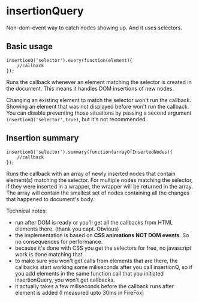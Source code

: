 insertionQuery
==============

Non-dom-event way to catch nodes showing up. And it uses selectors.

## Basic usage

	insertionQ('selector').every(function(element){
		//callback
	});

Runs the callback whenever an element matching the selector is created in the document. This means it handles DOM insertions of new nodes. 

Changing an existing element to match the selector won't run the callback. Showing an element that was not displayed before won't run the callback. You can disable preventing those situations by passing a second argument `insertionQ('selector',true)`, but it's not recommended.

## Insertion summary

    insertionQ('selector').summary(function(arrayOfInsertedNodes){
		//callback
	});

Runs the callback with an array of newly inserted nodes that contain element(s) matching the selector. For multiple nodes matching the selector, if they were inserted in a wrapper, the wrapper will be returned in the array. The array will contain the smallest set of nodes containing all the changes that happened to document's body.

Technical notes:

 - run after DOM is ready or you'll get all the callbacks from HTML elements there. (thank you capt. Obvious)
 - the implementation is based on **CSS animations NOT DOM events**. So no consequences for performance.
 - because it's done with CSS you get the selectors for free, no javascript work is done matching that.
 - to make sure you won't get calls from elements that are there, the callbacks start working some miliseconds after you call insertionQ, so if you add elements in the same function call that you initiated insertionQuery, you won't get callbacks. 
 - it actually takes a few miliseconds before the callback runs after element is added (I measured upto 30ms in FireFox)

